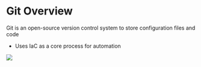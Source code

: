 # Git Overview

Git is an open-source version control system to store configuration files and code

* Uses IaC as a core process for automation

![](https://github.com/JonmarCorpuz/SecondBrain/blob/main/Assets/Whitespace.png)
